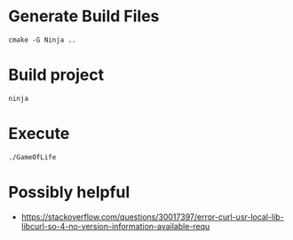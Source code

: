# Generate Build Files
    
    cmake -G Ninja ..

# Build project

    ninja

# Execute

    ./GameOfLife

# Possibly helpful
* https://stackoverflow.com/questions/30017397/error-curl-usr-local-lib-libcurl-so-4-no-version-information-available-requ
